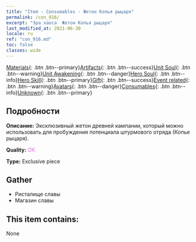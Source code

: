 ```yaml
---
title: "Item - Consumables - Жетон Копья рыцаря"
permalink: /con_916/
excerpt: "Эра хаоса  Жетон Копья рыцаря"
last_modified_at: 2021-06-30
locale: ru
ref: "con_916.md"
toc: false
classes: wide
---
```

 [Materials](/ItemsRU/){: .btn .btn--primary}[Artifacts](/ItemsRU/Artifacts/){: .btn .btn--success}[Unit Soul](/ItemsRU/UnitSoul/){: .btn .btn--warning}[Unit Awakening](/ItemsRU/UnitAwakening/){: .btn .btn--danger}[Hero Soul](/ItemsRU/HeroSoul/){: .btn .btn--info}[Hero Skill](/ItemsRU/HeroSkill/){: .btn .btn--primary}[Gift](/ItemsRU/Gift/){: .btn .btn--success}[Event related](/ItemsRU/Events/){: .btn .btn--warning}[Avatars](/ItemsRU/Avatars/){: .btn .btn--danger}[Consumables](/ItemsRU/Consumables/){: .btn .btn--info}[Unknown](/ItemsRU/Unknown/){: .btn .btn--primary}

## Подробности
 **Описание:** Эксклюзивный жетон древней кампании, который можно использовать для пробуждения потенциала штурмового отряда (Копье рыцаря).

 **Quality:** <span style="color: #DA70D6">OK</span>

 **Type:** Exclusive piece

## Gather

*    Ристалище славы 
*    Магазин славы 

## This item contains:

  None

